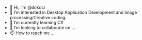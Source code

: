 - 👋 Hi, I’m @dokoci
- 👀 I’m interested in Desktop Application Development and Image processing/Creative coding.
- 🌱 I’m currently learning C#
- 💞️ I’m looking to collaborate on ...
- 📫 How to reach me ...

<!---
dokoci/dokoci is a ✨ special ✨ repository because its `README.md` (this file) appears on your GitHub profile.
You can click the Preview link to take a look at your changes.
--->
